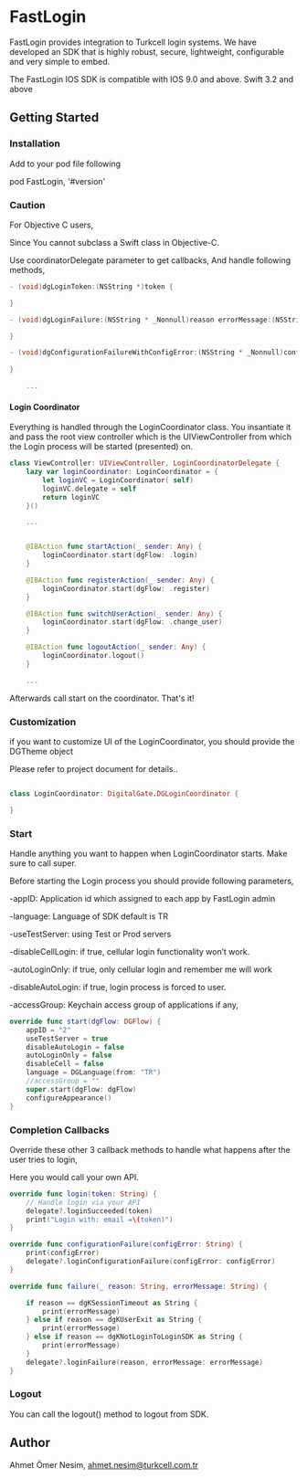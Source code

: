 # FastLogin

FastLogin provides integration to Turkcell login  systems. We have developed an SDK that is highly robust, secure, lightweight, configurable and very simple to embed.

The FastLogin IOS SDK is compatible with IOS 9.0 and above. Swift 3.2 and above

## Getting Started

### Installation

Add to your pod file following

pod FastLogin, '#version'

### Caution

For Objective C users,

Since You cannot subclass a Swift class in Objective-C.

Use coordinatorDelegate parameter to get callbacks, And handle following methods,

```objective-c
- (void)dgLoginToken:(NSString *)token {

}

- (void)dgLoginFailure:(NSString * _Nonnull)reason errorMessage:(NSString * _Nonnull)errorMessage {

}

- (void)dgConfigurationFailureWithConfigError:(NSString * _Nonnull)configError {
    
}

    ...
```

#### Login Coordinator

Everything is handled through the LoginCoordinator class. You insantiate it and pass the root view controller which is the UIViewController from which the Login process will be started (presented) on.

```swift
class ViewController: UIViewController, LoginCoordinatorDelegate {
    lazy var loginCoordinator: LoginCoordinator = {
        let loginVC = LoginCoordinator( self)
        loginVC.delegate = self
        return loginVC
    }()

    ...


    @IBAction func startAction(_ sender: Any) {
        loginCoordinator.start(dgFlow: .login)
    }

    @IBAction func registerAction(_ sender: Any) {
        loginCoordinator.start(dgFlow: .register)
    }

    @IBAction func switchUserAction(_ sender: Any) {
        loginCoordinator.start(dgFlow: .change_user)
    }

    @IBAction func logoutAction(_ sender: Any) {
        loginCoordinator.logout()
    }

    ...
```

Afterwards call start on the coordinator. That's it!

### Customization

if you want to customize UI of the LoginCoordinator, you should provide the DGTheme object

Please refer to project document for details..

```swift

class LoginCoordinator: DigitalGate.DGLoginCoordinator {

}

```

### Start

Handle anything you want to happen when LoginCoordinator starts. Make sure to call super.

Before starting the Login process you should provide following parameters,

-appID: Application id which assigned to each app by FastLogin admin

-language: Language of SDK default is TR

-useTestServer: using Test or Prod servers

-disableCellLogin: if true, cellular login functionality won’t work.

-autoLoginOnly: if true, only cellular login and remember me will work

-disableAutoLogin: if true, login process is forced to user.

-accessGroup: Keychain access group of applications if any,


```swift
override func start(dgFlow: DGFlow) {
    appID = "2"
    useTestServer = true
    disableAutoLogin = false
    autoLoginOnly = false
    disableCell = false
    language = DGLanguage(from: "TR")
    //accessGroup = ""
    super.start(dgFlow: dgFlow)
    configureAppearance()
}
```

### Completion Callbacks

Override these other 3 callback methods to handle what happens after the user tries to login,

Here you would call your own API.

```swift
override func login(token: String) {
    // Handle login via your API
    delegate?.loginSucceeded(token)
    print("Login with: email =\(token)")
}

override func configurationFailure(configError: String) {
    print(configError)
    delegate?.loginConfigurationFailure(configError: configError)
}

override func failure(_ reason: String, errorMessage: String) {

    if reason == dgKSessionTimeout as String {
        print(errorMessage)
    } else if reason == dgKUserExit as String {
        print(errorMessage)
    } else if reason == dgKNotLoginToLoginSDK as String {
        print(errorMessage)
    }
    delegate?.loginFailure(reason, errorMessage: errorMessage)
}
```

### Logout

You can call the logout() method to logout from SDK.

## Author

Ahmet Ömer Nesim, ahmet.nesim@turkcell.com.tr
